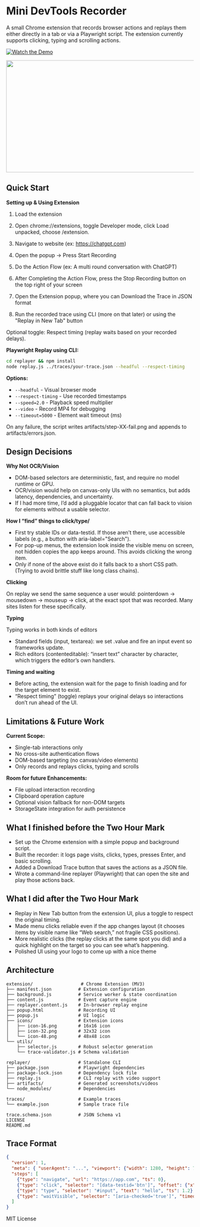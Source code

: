 # Mini DevTools Recorder

A small Chrome extension that records browser actions and replays them either directly in a tab or via a Playwright script.
The extension currently supports clicking, typing and scrolling actions.

[![Watch the Demo](https://img.youtube.com/vi/TQIKGTnLeX4>/hqdefault.jpg)](https://www.youtube.com/embed/TQIKGTnLeX4)

[<img src="https://img.youtube.com/vi/TQIKGTnLeX4/hqdefault.jpg" width="600" height="300"
/>](https://www.youtube.com/embed/TQIKGTnLeX4)

## Quick Start

**Setting up & Using Extension**

1. Load the extension

2. Open chrome://extensions, toggle Developer mode, click Load unpacked, choose /extension.

3. Navigate to website (ex: https://chatgpt.com)

4. Open the popup → Press Start Recording

5. Do the Action Flow (ex: A multi round conversation with ChatGPT)

6. After Completing the Action Flow, press the Stop Recording button on the top right of your screen

7. Open the Extension popup, where you can Download the Trace in JSON format

8. Run the recorded trace using CLI (more on that later) or using the "Replay in New Tab" button

Optional toggle: Respect timing (replay waits based on your recorded delays).

**Playwright Replay using CLI:**
```bash
cd replayer && npm install
node replay.js ../traces/your-trace.json --headful --respect-timing
```

**Options:**
- `--headful` - Visual browser mode
- `--respect-timing` - Use recorded timestamps
- `--speed=2.0` - Playback speed multiplier  
- `--video` - Record MP4 for debugging
- `--timeout=5000` - Element wait timeout (ms)

On any failure, the script writes artifacts/step-XX-fail.png and appends to artifacts/errors.json.

## Design Decisions

**Why Not OCR/Vision**

- DOM-based selectors are deterministic, fast, and require no model runtime or GPU.
- OCR/vision would help on canvas-only UIs with no semantics, but adds latency, dependencies, and uncertainty.
- If I had more time, I’d add a pluggable locator that can fall back to vision for elements without a usable selector.


**How I  “find” things to click/type/**

- First try stable IDs or data-testid. If those aren’t there, use accessible labels (e.g., a button with aria-label="Search").
- For pop-up menus, the extension look inside the visible menu on screen, not hidden copies the app keeps around. This avoids clicking the wrong item.
- Only if none of the above exist do it falls back to a short CSS path. (Trying to avoid brittle stuff like long class chains).

**Clicking**

On replay we send the same sequence a user would: pointerdown → mousedown → mouseup → click, at the exact spot that was recorded. Many sites listen for these specifically.

**Typing**

Typing works in both kinds of editors
- Standard fields (input, textarea): we set .value and fire an input event so frameworks update.
- Rich editors (contenteditable): “insert text” character by character, which triggers the editor’s own handlers.

**Timing and waiting**

- Before acting, the extension wait for the page to finish loading and for the target element to exist.
- “Respect timing” (toggle) replays your original delays so interactions don’t run ahead of the UI.

## Limitations & Future Work

**Current Scope:**

- Single-tab interactions only
- No cross-site authentication flows
- DOM-based targeting (no canvas/video elements)
- Only records and replays clicks, typing and scrolls 

**Room for future Enhancements:**

- File upload interaction recording  
- Clipboard operation capture
- Optional vision fallback for non-DOM targets
- StorageState integration for auth persistence

## What I finished before the Two Hour Mark

- Set up the Chrome extension with a simple popup and background script.
- Built the recorder: it logs page visits, clicks, types, presses Enter, and basic scrolling.
- Added a Download Trace button that saves the actions as a JSON file.
- Wrote a command-line replayer (Playwright) that can open the site and play those actions back.

## What I did after the Two Hour Mark

- Replay in New Tab button from the extension UI, plus a toggle to respect the original timing.
- Made menu clicks reliable even if the app changes layout (it chooses items by visible name like “Web search,” not fragile CSS positions).
- More realistic clicks (the replay clicks at the same spot you did) and a quick highlight on the target so you can see what’s happening.
- Polished UI using your logo to come up with a nice theme


## Architecture

```
extension/                  # Chrome Extension (MV3)
├── manifest.json          # Extension configuration
├── background.js          # Service worker & state coordination
├── content.js             # Event capture engine
├── replayer.content.js    # In-browser replay engine
├── popup.html             # Recording UI
├── popup.js               # UI logic
├── icons/                 # Extension icons
│   ├── icon-16.png        # 16x16 icon
│   ├── icon-32.png        # 32x32 icon
│   └── icon-48.png        # 48x48 icon
└── utils/
    ├── selector.js        # Robust selector generation
    └── trace-validator.js # Schema validation

replayer/                  # Standalone CLI
├── package.json           # Playwright dependencies
├── package-lock.json      # Dependency lock file
├── replay.js              # CLI replay with video support
├── artifacts/             # Generated screenshots/videos
└── node_modules/          # Dependencies

traces/                    # Example traces
└── example.json           # Sample trace file

trace.schema.json          # JSON Schema v1
LICENSE
README.md
```

## Trace Format

```json
{
  "version": 1,
  "meta": { "userAgent": "...", "viewport": {"width": 1280, "height": 720} },
  "steps": [
    {"type": "navigate", "url": "https://app.com", "ts": 0},
    {"type": "click", "selector": "[data-testid='btn']", "offset": {"x": 10, "y": 8}, "ts": 0.5},
    {"type": "type", "selector": "#input", "text": "hello", "ts": 1.2},
    {"type": "waitVisible", "selector": "[aria-checked='true']", "timeout": 3000, "ts": 1.8}
  ]
}
```

MIT License
